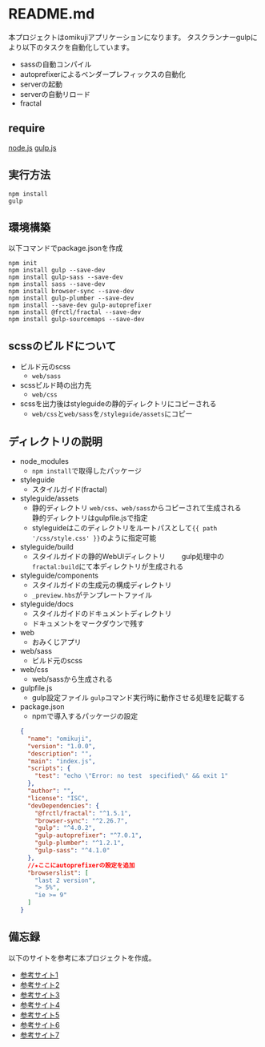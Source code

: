 # README.md
本プロジェクトはomikujiアプリケーションになります。
タスクランナーgulpにより以下のタスクを自動化しています。
- sassの自動コンパイル
- autoprefixerによるベンダープレフィックスの自動化
- serverの起動
- serverの自動リロード
- fractal

## require
[node.js](https://nodejs.org/ja/)
[gulp.js](https://gulpjs.com/)

## 実行方法
```
npm install
gulp
```
## 環境構築
以下コマンドでpackage.jsonを作成
```
npm init
npm install gulp --save-dev
npm install gulp-sass --save-dev
npm install sass --save-dev
npm install browser-sync --save-dev
npm install gulp-plumber --save-dev
npm install --save-dev gulp-autoprefixer
npm install @frctl/fractal --save-dev
npm install gulp-sourcemaps --save-dev
```
## scssのビルドについて
- ビルド元のscss
   - `web/sass`
- scssビルド時の出力先
   - `web/css`
- scssを出力後はstyleguideの静的ディレクトリにコピーされる
  - `web/css`と`web/sass`を`/styleguide/assets`にコピー 

## ディレクトリの説明
- node_modules
  - `npm install`で取得したパッケージ
- styleguide
  - スタイルガイド(fractal)
- styleguide/assets
  - 静的ディレクトリ
    `web/css`、`web/sass`からコピーされて生成される  
    静的ディレクトリはgulpfile.jsで指定
  - styleguideはこのディレクトリをルートパスとして`{{ path '/css/style.css' }}`のように指定可能
- styleguide/build
  - スタイルガイドの静的WebUIディレクトリ　　
    gulp処理中の`fractal:build`にて本ディレクトリが生成される
- styleguide/components
  - スタイルガイドの生成元の構成ディレクトリ
  - `_preview.hbs`がテンプレートファイル
- styleguide/docs
  - スタイルガイドのドキュメントディレクトリ
  - ドキュメントをマークダウンで残す
- web
  - おみくじアプリ
- web/sass
  - ビルド元のscss
- web/css
  - web/sassから生成される
- gulpfile.js
  - gulp設定ファイル
    `gulp`コマンド実行時に動作させる処理を記載する
- package.json
  - npmで導入するパッケージの設定
  ```json
  {
    "name": "omikuji",
    "version": "1.0.0",
    "description": "",
    "main": "index.js",
    "scripts": {
      "test": "echo \"Error: no test  specified\" && exit 1"
    },
    "author": "",
    "license": "ISC",
    "devDependencies": {
      "@frctl/fractal": "^1.5.1",
      "browser-sync": "^2.26.7",
      "gulp": "^4.0.2",
      "gulp-autoprefixer": "^7.0.1",
      "gulp-plumber": "^1.2.1",
      "gulp-sass": "^4.1.0"
    },
    //★ここにautoprefixerの設定を追加
    "browserslist": [
      "last 2 version",
      "> 5%",
      "ie >= 9"
    ]
  }
  ```
## 備忘録
以下のサイトを参考に本プロジェクトを作成。
- [参考サイト1](https://qiita.com/nabe_kurage/items/b3f154a09962f692df14)
- [参考サイト2](https://www.npmjs.com/package/gulp-autoprefixer)
- [参考サイト3](https://webdesign-trends.net/entry/10069)
- [参考サイト4](https://3owebcreate.com/web/coding/webpack_autoprefixer_setting)
- [参考サイト5](https://satoyan419.com/gulp-v4/)
- [参考サイト6](https://codecodeweb.com/blog/459/)
- [参考サイト7](https://www.tweeeety.blog/entry/2018/06/18/060030)
